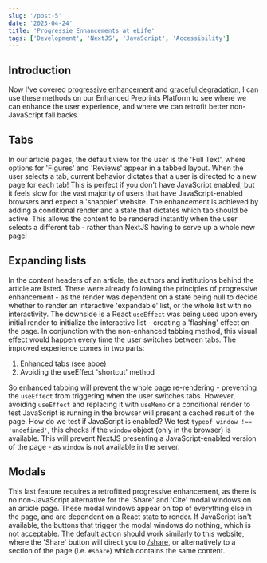 ```yaml
---
slug: '/post-5'
date: '2023-04-24'
title: 'Progressie Enhancements at eLife'
tags: ['Development', 'NextJS', 'JavaScript', 'Accessibility']
---
```


## Introduction

Now I've covered [progressive enhancement](/blog/post-3) and [graceful degradation](/blog/post-4), I can use these methods on our Enhanced Preprints Platform to see where we can enhance the user experience, and where we can retrofit better non-JavaScript fall backs.

## Tabs

In our article pages, the default view for the user is the 'Full Text', where options for 'Figures' and 'Reviews' appear in a tabbed layout. When the user selects a tab, current behavior dictates that a user is directed to a new page for each tab! This is perfect if you don't have JavaScript enabled, but it feels slow for the vast majority of users that have JavaScript-enabled browsers and expect a 'snappier' website. The enhancement is achieved by adding a conditional render and a state that dictates which tab should be active. This allows the content to be rendered instantly when the user selects a different tab - rather than NextJS having to serve up a whole new page!

## Expanding lists

In the content headers of an article, the authors and institutions behind the article are listed. These were already following the principles of progressive enhancement - as the render was dependent on a state being null to decide whether to render an interactive 'expandable' list, or the whole list with no interactivity. The downside is a React `useEffect` was being used upon every initial render to initialize the interactive list - creating a 'flashing' effect on the page. In conjunction with the non-enhanced tabbing method, this visual effect would happen every time the user switches between tabs. The improved experience comes in two parts:

1. Enhanced tabs (see aboe)
2. Avoiding the useEffect 'shortcut' method

So enhanced tabbing will prevent the whole page re-rendering - preventing the `useEffect` from triggering when the user switches tabs. However, avoiding `useEffect` and replacing it with `useMemo` or a conditional render to test JavaScript is running in the browser will present a cached result of the page. How do we test if JavaScript is enabled? We test `typeof window !== 'undefined'`, this checks if the `window` object (only in the browser) is available. This will prevent NextJS presenting a JavaScript-enabled version of the page - as `window` is not available in the server.

## Modals

This last feature requires a retrofitted progressive enhancement, as there is no non-JavaScript alternative for the 'Share' and 'Cite' modal windows on an article page. These modal windows appear on top of everything else in the page, and are dependent on a React state to render. If JavaScript isn't available, the buttons that trigger the modal windows do nothing, which is not acceptable. The default action should work similarly to this website, where the 'Share' button will direct you to [/share](/blog/post-5/share), or alternatively to a section of the page (i.e. `#share`) which contains the same content.
